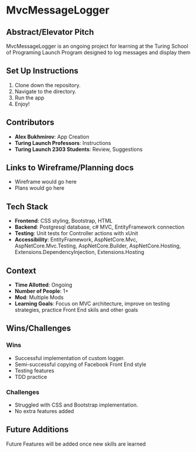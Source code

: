 # MvcMessageLogger

## Abstract/Elevator Pitch
MvcMessageLogger is an ongoing project for learning at the Turing School of Programing Launch Program designed to log messages and display them



## Set Up Instructions
1. Clone down the repository.
2. Navigate to the directory.
3. Run the app
4. Enjoy!


## Contributors
- **Alex Bukhmirov**: App Creation
- **Turing Launch Professors**: Instructions
- **Turing Launch 2303 Students**: Review, Suggestions



## Links to Wireframe/Planning docs
- Wireframe would go here
- Plans would go here

## Tech Stack
- **Frontend**: CSS styling, Bootstrap, HTML
- **Backend**: Postgresql database, c# MVC, EntityFramework connection
- **Testing**: Unit tests for Controller actions with xUnit
- **Accessibility**: EntityFramework, AspNetCore.Mvc, AspNetCore.Mvc.Testing, AspNetCore.Builder, AspNetCore.Hosting, Extensions.DependencyInjection, Extensions.Hosting

## Context
- **Time Allotted**: Ongoing
- **Number of People**: 1+
- **Mod**: Multiple Mods
- **Learning Goals**: Focus on MVC architecture, improve on testing strategies, practice Front End skils and other goals

## Wins/Challenges
### Wins
- Successful implementation of custom logger.
- Semi-successful copying of Facebook Front End style
- Testing features
- TDD practice

### Challenges
- Struggled with CSS and Bootstrap implementation.
- No extra features added

## Future Additions
Future Features will be added once new skills are learned

<!-- 
Comments: Something that the readme doesn't show, but can still be seen in the raw file
-->
